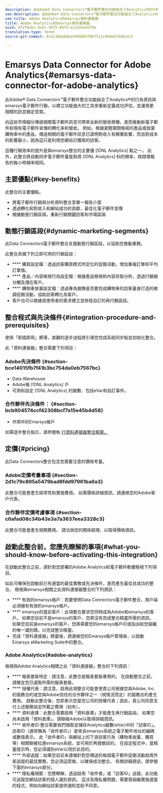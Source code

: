 ```yaml
---
description: 此Adobe® Data Connectors™電子郵件整合功能結合了Analytics®的行為資訊與emarsys電子郵件行銷，以建立功能強大的工具來重新定義成功評估，並運用更相關的訊息鎖定受眾。
seo-description: 此Adobe® Data Connectors™電子郵件整合功能結合了Analytics®的行為資訊與emarsys電子郵件行銷，以建立功能強大的工具來重新定義成功評估，並運用更相關的訊息鎖定受眾。
seo-title: Adobe Analytics的Emarsys資料連接器
title: Adobe Analytics的Emarsys資料連接器
uuid: 6f2fbabc-dc6c-4975-887d-ec22eba42f9e
translation-type: tm+mt
source-git-commit: 8c4c368a84ba5499d85f0b7512c99de47ddb14c2

---
```



# Emarsys Data Connector for Adobe Analytics{#emarsys-data-connector-for-adobe-analytics}

此Adobe® Data Connectors™電子郵件整合功能結合了Analytics®的行為資訊與emarsys電子郵件行銷，以建立功能強大的工具來重新定義成功評估，並運用更相關的訊息鎖定受眾。

向這些市場細分傳遞相關電子郵件訊息可帶來全新的營收商機，進而推動新電子郵件和現有電子郵件宣傳的轉化率和營收。 例如，根據瀏覽期間檢視的產品或放棄購物車中的產品，傳送相關的電子郵件訊息已證明對收入有顯著影響，而且對成本的影響最小，因為這只是利用您網站已獲取的訪客。

這種行銷效率的提升是與emarsys整合的主要優 [!DNL Analytics] 點之一。 此外，此整合將自動同步電子郵件量度與資 [!DNL Analytics] 料的頻率，與閉環報告的每小時頻率相同。

## 主要優點{#key-benefits}

此整合的主要優點。

* 將電子郵件行銷與分析資料整合至單一報告介面
* 透過轉化和對收入和網站成功的貢獻，最佳化電子郵件宣傳
* 根據動態行銷區隔，重新行銷關鍵訪客和市場區隔

## 動態行銷區段{#dynamic-marketing-segments}

此Data Connectors電子郵件整合支援動態行銷區段，以協助您推動業務。

此整合具備下列立即可用的行銷區段：

* **** 購買設定檔：透過訪客購買模式所定位的促銷活動，增加重複訂單和平均訂單值。
* **** 產品／內容檢視行為設定檔：根據產品檢視和內容存取分析，透過行銷細分觸及潛在客戶。
* **** 購物車放棄設定檔：透過專為猶豫是否要完成購物車的訪客量身打造的微調促銷活動，協助訪客轉化為客戶。
* 客戶也可以根據其使用者的需求建立並排程自訂的再行銷區段。

## 整合程式與先決條件{#integration-procedure-and-prerequisites}

使用「即插即用」嚮導，直觀的逐步過程將引導您完成系統同步點並初始化整合。

此「資料連接器」整合需要下列項目：

### Adobe先決條件 {#section-bce14015fb7f41b3bc754da0eb7567bc}

* Data Warehouse
* Adobe帳 [!DNL Analytics] 戶
* 可用和設定 [!DNL Analytics] 的變數，包括eVar和自訂事件。

### 合作夥伴先決條件： {#section-bcb904574ccf42308bcf7a15e45b4d58}

* 作用中的Emarsys帳戶

如需逐步整合指示，請參閱執 [行資料連接器整合精靈。](/help/import/data-connectors/emarsys-overview/emarsys-wizard.md)

## 定價{#pricing}

此Data Connectors整合包含您需要注意的價格考量。

### Adobe定價考量事項 {#section-2d1c79c895a5479bad8fdd97961ba6a3}

此整合可能會產生經常性和實施費用。 如需價格詳細資訊，請連絡您的Adobe客戶代表。

### 合作夥伴定價考慮事項 {#section-c6afad08c34b43e3a7a3637eea3328c3}

此整合可能會產生相關費用。 請洽詢您的關係經理，以取得價格資訊。

## 啟動此整合前，您應先瞭解的事項{#what-you-should-know-before-activating-this-integration}

在啟動此整合之前，請針對您部署的Adobe Analytics和電子郵件軟體檢視下列項目。

如此可確保在啟動前已有適當的最佳實務或先決條件，進而產生最佳且成功的整合。 檢視與emarsys相關之此資料連接器整合的下列資訊：

* **** 有效的emarsys帳戶：若要使用Data Connectors電子郵件整合，用戶端必須擁有有效的emarsys帳戶。
* **** emarsys的當前客戶：此項整合要求您同時成為Adobe和emarsys的客戶。 如果您目前不是emarsys的客戶，您將沒有完成整合精靈所需的資訊。 如果您目前是emarsys的客戶，您將需要您的emarsys帳戶ID或指派給您組織的唯一識別碼，以完成整合精靈。
* 完成「資料連接器」精靈後，請連絡您的Emarsys帳戶管理員，以啟動Emarsys eMarketing Suite中的整合。

### Adobe Analytics{#adobe-analytics}

檢視與Adobe Analytics相關之此「資料連接器」整合的下列資訊：

* **** 報表套裝特定：請注意，此整合是報表套裝專用的。 在啟動整合之前，請確定您已選取所需的報表套裝。
* **** 授權代表：請注意，啟用此項整合可能會使貴公司根據您與Adobe, Inc.的服務合約或您與Adobe信任的合作夥伴之一（視情況而定）的服務合約產生費用。 啟動此整合後，您即表示您是您公司的授權代表；因此，貴公司同意支付上述服務協定所載之費用（如有）。
* **** 資料倉庫：此整合需要啟用「資料倉庫」才能產生再行銷區段。 如果您尚未啟用「資料倉庫」，請聯絡Adobe以取得詳細資訊。
* **** 收件者ID:整合需要我們擷取並儲存Analytics變數(eVar)中的「訪客ID」。 訪客ID（通常稱為「收件者ID」）是來自emarsys系統之電子郵件地址的編碼或數值表示。 此「收件者ID」與網站上的下游訪客行為（購物車放棄、購買等）相關聯被拉進emarsys系統，並可用於再營銷目的。 在設定程式中，當精靈提示時，您必須識別eVar以用於此目的。
* **** 外部追蹤：如果您目前未遵循針對您傳送的每個電子郵件促銷活動啟用外部追蹤的最佳實務，您必須這麼做，以確保成功整合。 有關詳細資訊，請參閱下面的emarsys部分。
* **** 隱私權規範：您應瞭解，透過啟用「收件者」或「訪客ID」追蹤，此功能可追蹤您網站訪客的個人識別資訊。 這涉及隱私權問題，需要貴組織實施適當的程式，例如向網站訪客提供通知並給予同意。

